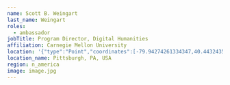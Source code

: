 ```yaml
---
name: Scott B. Weingart
last_name: Weingart
roles:
  - ambassador
jobTitle: Program Director, Digital Humanities
affiliation: Carnegie Mellon University
location: '{"type":"Point","coordinates":[-79.94274261334347,40.44324350522254]}'
location_name: Pittsburgh, PA, USA
region: n_america
image: image.jpg
---
```


